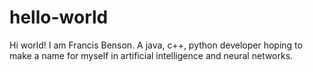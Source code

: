 # hello-world

Hi world!
I am Francis Benson.
A java, c++, python developer
hoping to make a name for myself in artificial intelligence and neural networks.
